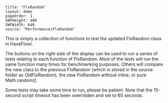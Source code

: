 ```
title: "FlxRandom"
layout: demo
pageOrder: 1
SWFHeight: 480
SWFWidth: 640
source: "Performance/FlxRandom"
```

This is simply a collection of functions to test the updated FlxRandom class in HaxeFlixel.

The buttons on the right side of the display can be used to run a series of tests relating to each function of FlxRandom. Most of the tests will run the same function many times for benchmarking purposes. Others will compare the new class to the previous FlxRandom (which is stored in the source folder as OldFlxRandom), the new FlxRandom without inline, or pure Math.random().

Some tests may take some time to run, please be patient. Note that the 15-second script timeout has been overridden and set to 60 seconds.
